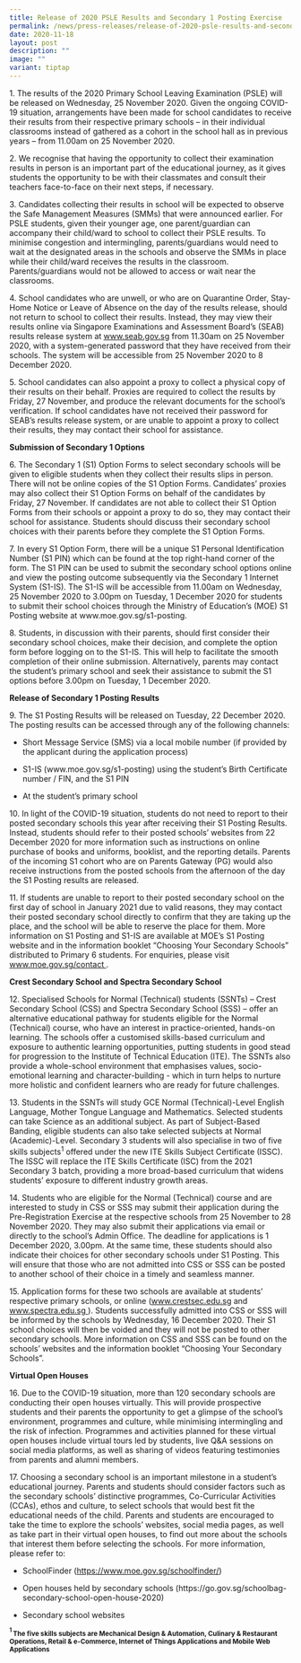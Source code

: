```yaml
---
title: Release of 2020 PSLE Results and Secondary 1 Posting Exercise
permalink: /news/press-releases/release-of-2020-psle-results-and-secondary-1-posting-exercise/
date: 2020-11-18
layout: post
description: ""
image: ""
variant: tiptap
---
```

<p>1. The results of the 2020 Primary School Leaving Examination (PSLE) will
be released on Wednesday, 25 November 2020. Given the ongoing COVID-19
situation, arrangements have been made for school candidates to receive
their results from their respective primary schools – in their individual
classrooms instead of gathered as a cohort in the school hall as in previous
years – from 11.00am on 25 November 2020.</p>
<p>2. We recognise that having the opportunity to collect their examination
results in person is an important part of the educational journey, as it
gives students the opportunity to be with their classmates and consult
their teachers face-to-face on their next steps, if necessary.</p>
<p>3. Candidates collecting their results in school will be expected to observe
the Safe Management Measures (SMMs) that were announced earlier. For PSLE
students, given their younger age, one parent/guardian can accompany their
child/ward to school to collect their PSLE results. To minimise congestion
and intermingling, parents/guardians would need to wait at the designated
areas in the schools and observe the SMMs in place while their child/ward
receives the results in the classroom. Parents/guardians would not be allowed
to access or wait near the classrooms.</p>
<p>4. School candidates who are unwell, or who are on Quarantine Order, Stay-Home
Notice or Leave of Absence on the day of the results release, should not
return to school to collect their results. Instead, they may view their
results online via Singapore Examinations and Assessment Board’s (SEAB)
results release system at <a href="https://www.seab.gov.sg/" rel="noopener noreferrer nofollow" target="_blank"><u>www.seab.gov.sg</u></a> from 11.30am
on 25 November 2020, with a system-generated password that they have received
from their schools. The system will be accessible from 25 November 2020
to 8 December 2020.</p>
<p>5. School candidates can also appoint a proxy to collect a physical copy
of their results on their behalf. Proxies are required to collect the results
by Friday, 27 November, and produce the relevant documents for the school’s
verification. If school candidates have not received their password for
SEAB’s results release system, or are unable to appoint a proxy to collect
their results, they may contact their school for assistance.</p>
<p><strong>Submission of Secondary 1 Options</strong>
</p>
<p>6. The Secondary 1 (S1) Option Forms to select secondary schools will
be given to eligible students when they collect their results slips in
person. There will not be online copies of the S1 Option Forms. Candidates’
proxies may also collect their S1 Option Forms on behalf of the candidates
by Friday, 27 November. If candidates are not able to collect their S1
Option Forms from their schools or appoint a proxy to do so, they may contact
their school for assistance. Students should discuss their secondary school
choices with their parents before they complete the S1 Option Forms.</p>
<p>7. In every S1 Option Form, there will be a unique S1 Personal Identification
Number (S1 PIN) which can be found at the top right-hand corner of the
form. The S1 PIN can be used to submit the secondary school options online
and view the posting outcome subsequently via the Secondary 1 Internet
System (S1-IS). The S1-IS will be accessible from 11.00am on Wednesday,
25 November 2020 to 3.00pm on Tuesday, 1 December 2020 for students to
submit their school choices through the Ministry of Education’s (MOE) S1
Posting website at www.moe.gov.sg/s1-posting.</p>
<p>8. Students, in discussion with their parents, should first consider their
secondary school choices, make their decision, and complete the option
form before logging on to the S1-IS. This will help to facilitate the smooth
completion of their online submission. Alternatively, parents may contact
the student’s primary school and seek their assistance to submit the S1
options before 3.00pm on Tuesday, 1 December 2020.</p>
<p><strong>Release of Secondary 1 Posting Results</strong>
</p>
<p>9. The S1 Posting Results will be released on Tuesday, 22 December 2020.
The posting results can be accessed through any of the following channels:</p>
<ul data-tight="true" class="tight">
<li>
<p>Short Message Service (SMS) via a local mobile number (if provided by
the applicant during the application process)</p>
</li>
<li>
<p>S1-IS (www.moe.gov.sg/s1-posting) using the student’s Birth Certificate
number / FIN, and the S1 PIN</p>
</li>
<li>
<p>At the student’s primary school</p>
</li>
</ul>
<p>10. In light of the COVID-19 situation, students do not need to report
to their posted secondary schools this year after receiving their S1 Posting
Results. Instead, students should refer to their posted schools’ websites
from 22 December 2020 for more information such as instructions on online
purchase of books and uniforms, booklist, and the reporting details. Parents
of the incoming S1 cohort who are on Parents Gateway (PG) would also receive
instructions from the posted schools from the afternoon of the day the
S1 Posting results are released.</p>
<p>11. If students are unable to report to their posted secondary school
on the first day of school in January 2021 due to valid reasons, they may
contact their posted secondary school directly to confirm that they are
taking up the place, and the school will be able to reserve the place for
them. More information on S1 Posting and S1-IS are available at MOE’s S1
Posting website and in the information booklet “Choosing Your Secondary
Schools” distributed to Primary 6 students. For enquiries, please visit
<a href="https://www.moe.gov.sg/contact" rel="noopener noreferrer nofollow" target="_blank"><u>www.moe.gov.sg/contact</u>
</a>.</p>
<p><strong>Crest Secondary School and Spectra Secondary School</strong>
</p>
<p>12. Specialised Schools for Normal (Technical) students (SSNTs) – Crest
Secondary School (CSS) and Spectra Secondary School (SSS) – offer an alternative
educational pathway for students eligible for the Normal (Technical) course,
who have an interest in practice-oriented, hands-on learning. The schools
offer a customised skills-based curriculum and exposure to authentic learning
opportunities, putting students in good stead for progression to the Institute
of Technical Education (ITE). The SSNTs also provide a whole-school environment
that emphasises values, socio-emotional learning and character-building
- which in turn helps to nurture more holistic and confident learners who
are ready for future challenges.</p>
<p>13. Students in the SSNTs will study GCE Normal (Technical)-Level English
Language, Mother Tongue Language and Mathematics. Selected students can
take Science as an additional subject. As part of Subject-Based Banding,
eligible students can also take selected subjects at Normal (Academic)-Level.
Secondary 3 students will also specialise in two of five skills subjects<sup>1</sup> offered
under the new ITE Skills Subject Certificate (ISSC). The ISSC will replace
the ITE Skills Certificate (ISC) from the 2021 Secondary 3 batch, providing
a more broad-based curriculum that widens students’ exposure to different
industry growth areas.</p>
<p>14. Students who are eligible for the Normal (Technical) course and are
interested to study in CSS or SSS may submit their application during the
Pre-Registration Exercise at the respective schools from 25 November to
28 November 2020. They may also submit their applications via email or
directly to the school’s Admin Office. The deadline for applications is
1 December 2020, 3.00pm. At the same time, these students should also indicate
their choices for other secondary schools under S1 Posting. This will ensure
that those who are not admitted into CSS or SSS can be posted to another
school of their choice in a timely and seamless manner.</p>
<p>15. Application forms for these two schools are available at students’
respective primary schools, or online (<a href="https://www.crestsec.edu.sg" rel="noopener noreferrer nofollow" target="_blank"><u>www.crestsec.edu.sg</u></a> and
<a href="https://www.spectra.edu.sg" rel="noopener noreferrer nofollow" target="_blank"><u>www.spectra.edu.sg</u>
</a>). Students successfully admitted into CSS or SSS will be informed by
the schools by Wednesday, 16 December 2020. Their S1 school choices will
then be voided and they will not be posted to other secondary schools.
More information on CSS and SSS can be found on the schools’ websites and
the information booklet “Choosing Your Secondary Schools”.</p>
<p><strong>Virtual Open Houses</strong>
</p>
<p>16. Due to the COVID-19 situation, more than 120 secondary schools are
conducting their open houses virtually. This will provide prospective students
and their parents the opportunity to get a glimpse of the school’s environment,
programmes and culture, while minimising intermingling and the risk of
infection. Programmes and activities planned for these virtual open houses
include virtual tours led by students, live Q&amp;A sessions on social
media platforms, as well as sharing of videos featuring testimonies from
parents and alumni members.</p>
<p>17. Choosing a secondary school is an important milestone in a student’s
educational journey. Parents and students should consider factors such
as the secondary schools’ distinctive programmes, Co-Curricular Activities
(CCAs), ethos and culture, to select schools that would best fit the educational
needs of the child. Parents and students are encouraged to take the time
to explore the schools’ websites, social media pages, as well as take part
in their virtual open houses, to find out more about the schools that interest
them before selecting the schools. For more information, please refer to:</p>
<ul data-tight="true" class="tight">
<li>
<p>SchoolFinder (<a href="https://www.moe.gov.sg/schoolfinder/" rel="noopener noreferrer nofollow" target="_blank"><u>https://www.moe.gov.sg/schoolfinder/</u></a>)</p>
</li>
<li>
<p>Open houses held by secondary schools (https://go.gov.sg/schoolbag-secondary-school-open-house-2020)</p>
</li>
<li>
<p>Secondary school websites</p>
</li>
</ul>
<p><strong><sup><sub>1 </sub></sup><sub>The five skills subjects are Mechanical Design &amp; Automation, Culinary &amp; Restaurant Operations, Retail &amp; e-Commerce, Internet of Things Applications and Mobile Web Applications</sub></strong>
</p>
<p></p>